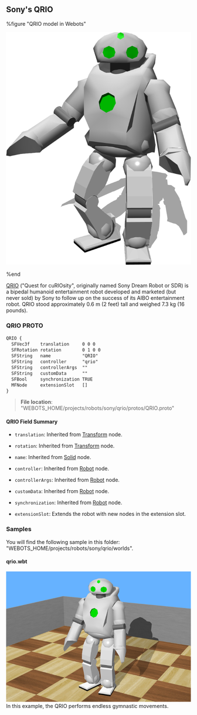 ## Sony's QRIO

%figure "QRIO model in Webots"

![model.png](images/robots/qrio/model.png)

%end

[QRIO](https://en.wikipedia.org/wiki/QRIO) ("Quest for cuRIOsity", originally named Sony Dream Robot or SDR) is a bipedal humanoid entertainment robot developed and marketed (but never sold) by Sony to follow up on the success of its AIBO entertainment robot.
QRIO stood approximately 0.6 m (2 feet) tall and weighed 7.3 kg (16 pounds).

### QRIO PROTO

```
QRIO {
  SFVec3f    translation     0 0 0
  SFRotation rotation        0 1 0 0
  SFString   name            "QRIO"
  SFString   controller      "qrio"
  SFString   controllerArgs  ""
  SFString   customData      ""
  SFBool     synchronization TRUE
  MFNode     extensionSlot   []
}
```

> **File location**: "WEBOTS\_HOME/projects/robots/sony/qrio/protos/QRIO.proto"

#### QRIO Field Summary

- `translation`: Inherited from [Transform](../reference/transform.md) node.

- `rotation`: Inherited from [Transform](../reference/transform.md) node.

- `name`: Inherited from [Solid](../reference/solid.md) node.

- `controller`: Inherited from [Robot](../reference/robot.md) node.

- `controllerArgs`: Inherited from [Robot](../reference/robot.md) node.

- `customData`: Inherited from [Robot](../reference/robot.md) node.

- `synchronization`: Inherited from [Robot](../reference/robot.md) node.

- `extensionSlot`: Extends the robot with new nodes in the extension slot.

### Samples

You will find the following sample in this folder: "WEBOTS\_HOME/projects/robots/sony/qrio/worlds".

#### qrio.wbt

![qrio.wbt.png](images/robots/qrio/qrio.wbt.png) In this example, the QRIO performs endless gymnastic movements.
